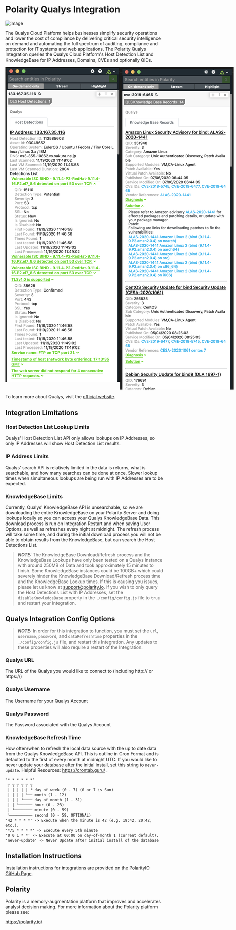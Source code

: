 # Polarity Qualys Integration
![image](https://img.shields.io/badge/status-beta-green.svg)

The Qualys Cloud Platform helps businesses simplify security operations and lower the cost of compliance by delivering critical security intelligence on demand and automating the full spectrum of auditing, compliance and protection for IT systems and web applications.  The Polarity Qualys Integration queries the Qualys Cloud Platform's Host Detection List and KnowledgeBase for IP Addresses, Domains, CVEs and optionally QIDs.

<div style="display:flex; align-items: flex-start;">
  <img width="370" alt="Integration Example" src="./assets/hostDetections.png">
  <img width="370" alt="Integration Example" src="./assets/knowledgeBase.png">
</div>

To learn more about Qualys, visit the [official website](https://www.qualys.com/).


## Integration Limitations
### Host Detection List Lookup Limits
Qualys' Host Detection List API only allows lookups on IP Addresses, so only IP Addresses will show Host Detection List results.

### IP Address Limits
Qualys' search API is relatively limited in the data is returns, what is searchable, and how many searches can be done at once.  Slower lookup times when simultaneous lookups are being run with IP Addresses are to be expected.

### KnowledgeBase Limits
Currently, Qualys' KnowledgeBase API is unsearchable, so we are downloading the entire KnowledgeBase on your Polarity Server and doing lookups locally so you can access your Qualys KnowledgeBase Data.  This download process is run on Integration Restart and when saving User Options, as well as refreshes every night at midnight.  The refresh process will take some time, and during the initial download process you will not be able to obtain results from the KnowledgeBase, but can search the Host Detections List.

> ***NOTE:*** The KnowledgeBase Download/Refresh process and the KnowledgeBase Lookups have only been tested on a Qualys instance with around 250MB of Data and took approximately 15 minutes to finish.  Some KnowledgeBase instances could be 100GB+ which could severely hinder the KnowledgeBase Download/Refresh process time and the KnowledgeBase Lookup times.  If this is causing you issues, please let us know at support@polarity.io.  If you wish to only query the Host Detections List with IP Addresses, set the `disableKnowledgeBase` property in the `./config/config.js` file to `true` and restart your integration.

## Qualys Integration Config Options
> ***NOTE:*** In order for this integration to function, you must set the `url`, `username`, `password`, and `dataRefreshTime` properties in the `./config/config.js` file, and restart this Integration.  Any updates to these properties will also require a restart of the Integration.

### Qualys URL
The URL of the Qualys you would like to connect to (including http:// or https://)

### Qualys Username
The Username for your Qualys Account

### Qualys Password
The Password associated with the Qualys Account

### KnowledgeBase Refresh Time
How often/when to refresh the local data source with the up to date data from the Qualys KnowledgeBase API.  This is outline in Cron Format and is defaulted to the first of every month at midnight UTC. If you would like to never update your database after the initial install, set this string to `never-update`.  Helpful Resources: https://crontab.guru/ .
```
'* * * * * *'
 ┬ ┬ ┬ ┬ ┬ ┬
 │ │ │ │ │ └ day of week (0 - 7) (0 or 7 is Sun)
 │ │ │ │ └── month (1 - 12)
 │ │ │ └──── day of month (1 - 31)
 │ │ └────── hour (0 - 23)
 │ └──────── minute (0 - 59)
 └────────── second (0 - 59, OPTIONAL)
'42 * * * *' -> Execute when the minute is 42 (e.g. 19:42, 20:42, etc.).
'*/5 * * * *' -> Execute every 5th minute
'0 0 1 * *' -> Execute at 00:00 on day-of-month 1 (current default).
'never-update' -> Never Update after initial install of the database
```


## Installation Instructions

Installation instructions for integrations are provided on the [PolarityIO GitHub Page](https://polarityio.github.io/).


## Polarity

Polarity is a memory-augmentation platform that improves and accelerates analyst decision making.  For more information about the Polarity platform please see:

https://polarity.io/
